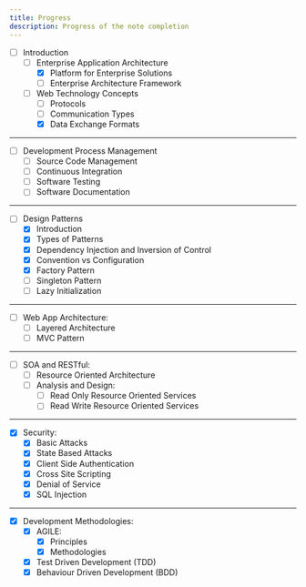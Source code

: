```yaml
---
title: Progress
description: Progress of the note completion
---
```


- [ ] Introduction
    - [ ] Enterprise Application Architecture
      - [x] Platform for Enterprise Solutions
      - [ ] Enterprise Architecture Framework
    - [ ] Web Technology Concepts
      - [ ] Protocols
      - [ ] Communication Types
      - [x] Data Exchange Formats
---

  - [ ] Development Process Management
    - [ ] Source Code Management
    - [ ] Continuous Integration
    - [ ] Software Testing
    - [ ] Software Documentation
---

  - [ ] Design Patterns
    - [x] Introduction
    - [x] Types of Patterns
    - [x] Dependency Injection and Inversion of Control
    - [x] Convention vs Configuration
    - [x] Factory Pattern
    - [ ] Singleton Pattern
    - [ ] Lazy Initialization
---

  - [ ] Web App Architecture:
    - [ ] Layered Architecture
    - [ ] MVC Pattern
---

  - [ ] SOA and RESTful:
    - [ ] Resource Oriented Architecture
    - [ ] Analysis and Design:
        - [ ] Read Only Resource Oriented Services
        - [ ] Read Write Resource Oriented Services
---

  - [x] Security:
    - [x] Basic Attacks
    - [x] State Based Attacks
    - [x] Client Side Authentication
    - [x] Cross Site Scripting
    - [x] Denial of Service
    - [x] SQL Injection
---

  - [x] Development Methodologies:
    - [x] AGILE: 
        - [x] Principles
        - [x] Methodologies
    - [x] Test Driven Development (TDD)
    - [x] Behaviour Driven Development (BDD)
